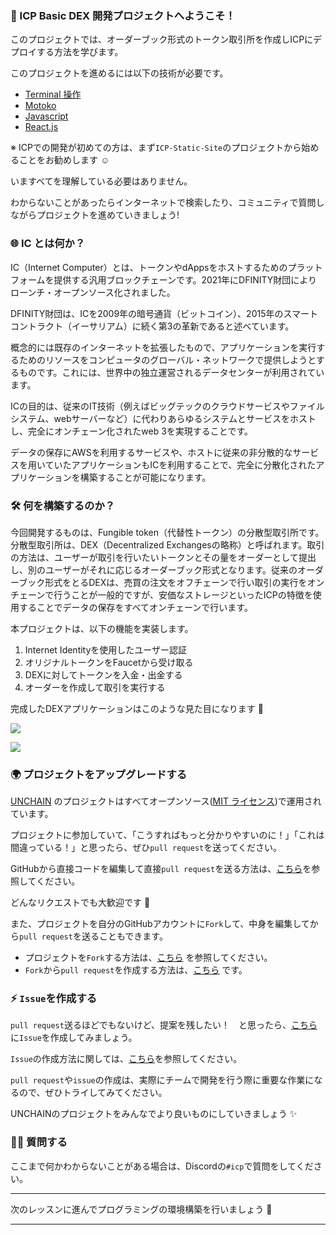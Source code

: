 ### 👋 ICP Basic DEX 開発プロジェクトへようこそ！

このプロジェクトでは、オーダーブック形式のトークン取引所を作成しICPにデプロイする方法を学びます。

このプロジェクトを進めるには以下の技術が必要です。

- [Terminal 操作](https://qiita.com/ryouzi/items/f9dee1540a04a0bfb9a3)
- [Motoko](https://internetcomputer.org/docs/current/developer-docs/build/cdks/motoko-dfinity/motoko/)
- [Javascript](https://developer.mozilla.org/ja/docs/Web/JavaScript)
- [React.js](https://ja.reactjs.org/)

※ ICPでの開発が初めての方は、まず`ICP-Static-Site`のプロジェクトから始めることをお勧めします ☺️

いますべてを理解している必要はありません。

わからないことがあったらインターネットで検索したり、コミュニティで質問しながらプロジェクトを進めていきましょう!

### 🌐 IC とは何か？

IC（Internet Computer）とは、トークンやdAppsをホストするためのプラットフォームを提供する汎用ブロックチェーンです。2021年にDFINITY財団によりローンチ・オープンソース化されました。

DFINITY財団は、ICを2009年の暗号通貨（ビットコイン）、2015年のスマートコントラクト（イーサリアム）に続く第3の革新であると述べています。

概念的には既存のインターネットを拡張したもので、アプリケーションを実行するためのリソースをコンピュータのグローバル・ネットワークで提供しようとするものです。これには、世界中の独立運営されるデータセンターが利用されています。

ICの目的は、従来のIT技術（例えばビッグテックのクラウドサービスやファイルシステム、webサーバーなど）に代わりあらゆるシステムとサービスをホストし、完全にオンチェーン化されたweb 3を実現することです。

データの保存にAWSを利用するサービスや、ホストに従来の非分散的なサービスを用いていたアプリケーションもICを利用することで、完全に分散化されたアプリケーションを構築することが可能になります。

### 🛠 何を構築するのか？

今回開発するものは、Fungible token（代替性トークン）の分散型取引所です。分散型取引所は、DEX（Decentralized Exchangesの略称）と呼ばれます。取引の方法は、ユーザーが取引を行いたいトークンとその量をオーダーとして提出し、別のユーザーがそれに応じるオーダーブック形式となります。従来のオーダーブック形式をとるDEXは、売買の注文をオフチェーンで行い取引の実行をオンチェーンで行うことが一般的ですが、安価なストレージといったICPの特徴を使用することでデータの保存をすべてオンチェーンで行います。

本プロジェクトは、以下の機能を実装します。

1. Internet Identityを使用したユーザー認証
2. オリジナルトークンをFaucetから受け取る
3. DEXに対してトークンを入金・出金する
4. オーダーを作成して取引を実行する

完成したDEXアプリケーションはこのような見た目になります 💪

![](/images/ICP-Basic-DEX/section-0/0_1_1.png)

![](/images/ICP-Basic-DEX/section-0/0_1_2.png)

### 🌍 プロジェクトをアップグレードする

[UNCHAIN](https://unchain.tech/) のプロジェクトはすべてオープンソース([MIT ライセンス](https://wisdommingle.com/mit-license/))で運用されています。

プロジェクトに参加していて、「こうすればもっと分かりやすいのに！」「これは間違っている！」と思ったら、ぜひ`pull request`を送ってください。

GitHubから直接コードを編集して直接`pull request`を送る方法は、[こちら](https://docs.github.com/ja/repositories/working-with-files/managing-files/editing-files#editing-files-in-another-users-repository)を参照してください。

どんなリクエストでも大歓迎です 🎉

また、プロジェクトを自分のGitHubアカウントに`Fork`して、中身を編集してから`pull request`を送ることもできます。

- プロジェクトを`Fork`する方法は、[こちら](https://docs.github.com/ja/get-started/quickstart/fork-a-repo) を参照してください。
- `Fork`から`pull request`を作成する方法は、[こちら](https://docs.github.com/ja/pull-requests/collaborating-with-pull-requests/proposing-changes-to-your-work-with-pull-requests/creating-a-pull-request-from-a-fork) です。

### ⚡️ `Issue`を作成する

`pull request`送るほどでもないけど、提案を残したい！　と思ったら、[こちら](https://github.com/unchain-tech/UNCHAIN-projects/issues) に`Issue`を作成してみましょう。

`Issue`の作成方法に関しては、[こちら](https://docs.github.com/ja/issues/tracking-your-work-with-issues/creating-an-issue)を参照してください。

`pull request`や`issue`の作成は、実際にチームで開発を行う際に重要な作業になるので、ぜひトライしてみてください。

UNCHAINのプロジェクトをみんなでより良いものにしていきましょう ✨

### 🙋‍♂️ 質問する

ここまで何かわからないことがある場合は、Discordの`#icp`で質問をしてください。

---

次のレッスンに進んでプログラミングの環境構築を行いましょう 🎉

---
